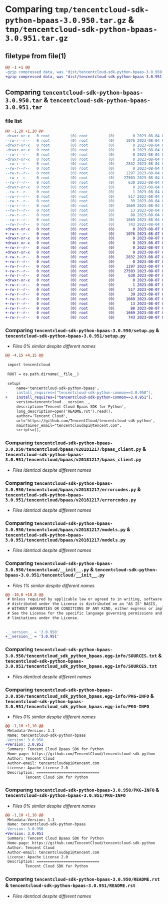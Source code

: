 # Comparing `tmp/tencentcloud-sdk-python-bpaas-3.0.950.tar.gz` & `tmp/tencentcloud-sdk-python-bpaas-3.0.951.tar.gz`

## filetype from file(1)

```diff
@@ -1 +1 @@
-gzip compressed data, was "dist/tencentcloud-sdk-python-bpaas-3.0.950.tar", last modified: Fri Aug  4 00:20:42 2023, max compression
+gzip compressed data, was "dist/tencentcloud-sdk-python-bpaas-3.0.951.tar", last modified: Mon Aug  7 00:20:33 2023, max compression
```

## Comparing `tencentcloud-sdk-python-bpaas-3.0.950.tar` & `tencentcloud-sdk-python-bpaas-3.0.951.tar`

### file list

```diff
@@ -1,20 +1,20 @@
-drwxr-xr-x   0 root         (0) root         (0)        0 2023-08-04 00:20:42.000000 tencentcloud-sdk-python-bpaas-3.0.950/
--rw-r--r--   0 root         (0) root         (0)     1076 2023-08-04 00:20:42.000000 tencentcloud-sdk-python-bpaas-3.0.950/setup.py
-drwxr-xr-x   0 root         (0) root         (0)        0 2023-08-04 00:20:42.000000 tencentcloud-sdk-python-bpaas-3.0.950/tencentcloud/
-drwxr-xr-x   0 root         (0) root         (0)        0 2023-08-04 00:20:42.000000 tencentcloud-sdk-python-bpaas-3.0.950/tencentcloud/bpaas/
--rw-r--r--   0 root         (0) root         (0)        0 2023-08-04 00:20:42.000000 tencentcloud-sdk-python-bpaas-3.0.950/tencentcloud/bpaas/__init__.py
-drwxr-xr-x   0 root         (0) root         (0)        0 2023-08-04 00:20:42.000000 tencentcloud-sdk-python-bpaas-3.0.950/tencentcloud/bpaas/v20181217/
--rw-r--r--   0 root         (0) root         (0)     2832 2023-08-04 00:20:42.000000 tencentcloud-sdk-python-bpaas-3.0.950/tencentcloud/bpaas/v20181217/bpaas_client.py
--rw-r--r--   0 root         (0) root         (0)        0 2023-08-04 00:20:42.000000 tencentcloud-sdk-python-bpaas-3.0.950/tencentcloud/bpaas/v20181217/__init__.py
--rw-r--r--   0 root         (0) root         (0)     1297 2023-08-04 00:20:42.000000 tencentcloud-sdk-python-bpaas-3.0.950/tencentcloud/bpaas/v20181217/errorcodes.py
--rw-r--r--   0 root         (0) root         (0)    27503 2023-08-04 00:20:42.000000 tencentcloud-sdk-python-bpaas-3.0.950/tencentcloud/bpaas/v20181217/models.py
--rw-r--r--   0 root         (0) root         (0)      630 2023-08-04 00:20:42.000000 tencentcloud-sdk-python-bpaas-3.0.950/tencentcloud/__init__.py
-drwxr-xr-x   0 root         (0) root         (0)        0 2023-08-04 00:20:42.000000 tencentcloud-sdk-python-bpaas-3.0.950/tencentcloud_sdk_python_bpaas.egg-info/
--rw-r--r--   0 root         (0) root         (0)        1 2023-08-04 00:20:42.000000 tencentcloud-sdk-python-bpaas-3.0.950/tencentcloud_sdk_python_bpaas.egg-info/dependency_links.txt
--rw-r--r--   0 root         (0) root         (0)      517 2023-08-04 00:20:42.000000 tencentcloud-sdk-python-bpaas-3.0.950/tencentcloud_sdk_python_bpaas.egg-info/SOURCES.txt
--rw-r--r--   0 root         (0) root         (0)       39 2023-08-04 00:20:42.000000 tencentcloud-sdk-python-bpaas-3.0.950/tencentcloud_sdk_python_bpaas.egg-info/requires.txt
--rw-r--r--   0 root         (0) root         (0)     1669 2023-08-04 00:20:42.000000 tencentcloud-sdk-python-bpaas-3.0.950/tencentcloud_sdk_python_bpaas.egg-info/PKG-INFO
--rw-r--r--   0 root         (0) root         (0)       13 2023-08-04 00:20:42.000000 tencentcloud-sdk-python-bpaas-3.0.950/tencentcloud_sdk_python_bpaas.egg-info/top_level.txt
--rw-r--r--   0 root         (0) root         (0)       88 2023-08-04 00:20:42.000000 tencentcloud-sdk-python-bpaas-3.0.950/setup.cfg
--rw-r--r--   0 root         (0) root         (0)     1669 2023-08-04 00:20:42.000000 tencentcloud-sdk-python-bpaas-3.0.950/PKG-INFO
--rw-r--r--   0 root         (0) root         (0)      743 2023-08-04 00:20:42.000000 tencentcloud-sdk-python-bpaas-3.0.950/README.rst
+drwxr-xr-x   0 root         (0) root         (0)        0 2023-08-07 00:20:33.000000 tencentcloud-sdk-python-bpaas-3.0.951/
+-rw-r--r--   0 root         (0) root         (0)     1076 2023-08-07 00:20:33.000000 tencentcloud-sdk-python-bpaas-3.0.951/setup.py
+drwxr-xr-x   0 root         (0) root         (0)        0 2023-08-07 00:20:33.000000 tencentcloud-sdk-python-bpaas-3.0.951/tencentcloud/
+drwxr-xr-x   0 root         (0) root         (0)        0 2023-08-07 00:20:33.000000 tencentcloud-sdk-python-bpaas-3.0.951/tencentcloud/bpaas/
+-rw-r--r--   0 root         (0) root         (0)        0 2023-08-07 00:20:33.000000 tencentcloud-sdk-python-bpaas-3.0.951/tencentcloud/bpaas/__init__.py
+drwxr-xr-x   0 root         (0) root         (0)        0 2023-08-07 00:20:33.000000 tencentcloud-sdk-python-bpaas-3.0.951/tencentcloud/bpaas/v20181217/
+-rw-r--r--   0 root         (0) root         (0)     2832 2023-08-07 00:20:33.000000 tencentcloud-sdk-python-bpaas-3.0.951/tencentcloud/bpaas/v20181217/bpaas_client.py
+-rw-r--r--   0 root         (0) root         (0)        0 2023-08-07 00:20:33.000000 tencentcloud-sdk-python-bpaas-3.0.951/tencentcloud/bpaas/v20181217/__init__.py
+-rw-r--r--   0 root         (0) root         (0)     1297 2023-08-07 00:20:33.000000 tencentcloud-sdk-python-bpaas-3.0.951/tencentcloud/bpaas/v20181217/errorcodes.py
+-rw-r--r--   0 root         (0) root         (0)    27503 2023-08-07 00:20:33.000000 tencentcloud-sdk-python-bpaas-3.0.951/tencentcloud/bpaas/v20181217/models.py
+-rw-r--r--   0 root         (0) root         (0)      630 2023-08-07 00:20:33.000000 tencentcloud-sdk-python-bpaas-3.0.951/tencentcloud/__init__.py
+drwxr-xr-x   0 root         (0) root         (0)        0 2023-08-07 00:20:33.000000 tencentcloud-sdk-python-bpaas-3.0.951/tencentcloud_sdk_python_bpaas.egg-info/
+-rw-r--r--   0 root         (0) root         (0)        1 2023-08-07 00:20:33.000000 tencentcloud-sdk-python-bpaas-3.0.951/tencentcloud_sdk_python_bpaas.egg-info/dependency_links.txt
+-rw-r--r--   0 root         (0) root         (0)      517 2023-08-07 00:20:33.000000 tencentcloud-sdk-python-bpaas-3.0.951/tencentcloud_sdk_python_bpaas.egg-info/SOURCES.txt
+-rw-r--r--   0 root         (0) root         (0)       39 2023-08-07 00:20:33.000000 tencentcloud-sdk-python-bpaas-3.0.951/tencentcloud_sdk_python_bpaas.egg-info/requires.txt
+-rw-r--r--   0 root         (0) root         (0)     1669 2023-08-07 00:20:33.000000 tencentcloud-sdk-python-bpaas-3.0.951/tencentcloud_sdk_python_bpaas.egg-info/PKG-INFO
+-rw-r--r--   0 root         (0) root         (0)       13 2023-08-07 00:20:33.000000 tencentcloud-sdk-python-bpaas-3.0.951/tencentcloud_sdk_python_bpaas.egg-info/top_level.txt
+-rw-r--r--   0 root         (0) root         (0)       88 2023-08-07 00:20:33.000000 tencentcloud-sdk-python-bpaas-3.0.951/setup.cfg
+-rw-r--r--   0 root         (0) root         (0)     1669 2023-08-07 00:20:33.000000 tencentcloud-sdk-python-bpaas-3.0.951/PKG-INFO
+-rw-r--r--   0 root         (0) root         (0)      743 2023-08-07 00:20:33.000000 tencentcloud-sdk-python-bpaas-3.0.951/README.rst
```

### Comparing `tencentcloud-sdk-python-bpaas-3.0.950/setup.py` & `tencentcloud-sdk-python-bpaas-3.0.951/setup.py`

 * *Files 0% similar despite different names*

```diff
@@ -4,15 +4,15 @@
 
 import tencentcloud
 
 ROOT = os.path.dirname(__file__)
 
 setup(
     name='tencentcloud-sdk-python-bpaas',
-    install_requires=["tencentcloud-sdk-python-common==3.0.950"],
+    install_requires=["tencentcloud-sdk-python-common==3.0.951"],
     version=tencentcloud.__version__,
     description='Tencent Cloud Bpaas SDK for Python',
     long_description=open('README.rst').read(),
     author='Tencent Cloud',
     url='https://github.com/TencentCloud/tencentcloud-sdk-python',
     maintainer_email="tencentcloudapi@tencent.com",
     scripts=[],
```

### Comparing `tencentcloud-sdk-python-bpaas-3.0.950/tencentcloud/bpaas/v20181217/bpaas_client.py` & `tencentcloud-sdk-python-bpaas-3.0.951/tencentcloud/bpaas/v20181217/bpaas_client.py`

 * *Files identical despite different names*

### Comparing `tencentcloud-sdk-python-bpaas-3.0.950/tencentcloud/bpaas/v20181217/errorcodes.py` & `tencentcloud-sdk-python-bpaas-3.0.951/tencentcloud/bpaas/v20181217/errorcodes.py`

 * *Files identical despite different names*

### Comparing `tencentcloud-sdk-python-bpaas-3.0.950/tencentcloud/bpaas/v20181217/models.py` & `tencentcloud-sdk-python-bpaas-3.0.951/tencentcloud/bpaas/v20181217/models.py`

 * *Files identical despite different names*

### Comparing `tencentcloud-sdk-python-bpaas-3.0.950/tencentcloud/__init__.py` & `tencentcloud-sdk-python-bpaas-3.0.951/tencentcloud/__init__.py`

 * *Files 1% similar despite different names*

```diff
@@ -10,8 +10,8 @@
 # Unless required by applicable law or agreed to in writing, software
 # distributed under the License is distributed on an "AS IS" BASIS,
 # WITHOUT WARRANTIES OR CONDITIONS OF ANY KIND, either express or implied.
 # See the License for the specific language governing permissions and
 # limitations under the License.
 
 
-__version__ = '3.0.950'
+__version__ = '3.0.951'
```

### Comparing `tencentcloud-sdk-python-bpaas-3.0.950/tencentcloud_sdk_python_bpaas.egg-info/SOURCES.txt` & `tencentcloud-sdk-python-bpaas-3.0.951/tencentcloud_sdk_python_bpaas.egg-info/SOURCES.txt`

 * *Files identical despite different names*

### Comparing `tencentcloud-sdk-python-bpaas-3.0.950/tencentcloud_sdk_python_bpaas.egg-info/PKG-INFO` & `tencentcloud-sdk-python-bpaas-3.0.951/tencentcloud_sdk_python_bpaas.egg-info/PKG-INFO`

 * *Files 0% similar despite different names*

```diff
@@ -1,10 +1,10 @@
 Metadata-Version: 1.1
 Name: tencentcloud-sdk-python-bpaas
-Version: 3.0.950
+Version: 3.0.951
 Summary: Tencent Cloud Bpaas SDK for Python
 Home-page: https://github.com/TencentCloud/tencentcloud-sdk-python
 Author: Tencent Cloud
 Author-email: tencentcloudapi@tencent.com
 License: Apache License 2.0
 Description: ============================
         Tencent Cloud SDK for Python
```

### Comparing `tencentcloud-sdk-python-bpaas-3.0.950/PKG-INFO` & `tencentcloud-sdk-python-bpaas-3.0.951/PKG-INFO`

 * *Files 0% similar despite different names*

```diff
@@ -1,10 +1,10 @@
 Metadata-Version: 1.1
 Name: tencentcloud-sdk-python-bpaas
-Version: 3.0.950
+Version: 3.0.951
 Summary: Tencent Cloud Bpaas SDK for Python
 Home-page: https://github.com/TencentCloud/tencentcloud-sdk-python
 Author: Tencent Cloud
 Author-email: tencentcloudapi@tencent.com
 License: Apache License 2.0
 Description: ============================
         Tencent Cloud SDK for Python
```

### Comparing `tencentcloud-sdk-python-bpaas-3.0.950/README.rst` & `tencentcloud-sdk-python-bpaas-3.0.951/README.rst`

 * *Files identical despite different names*


